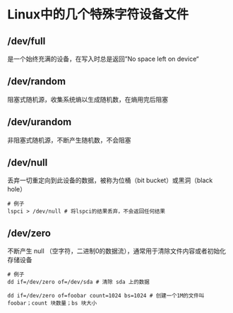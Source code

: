 # Linux中的几个特殊字符设备文件

## /dev/full

是一个始终充满的设备，在写入时总是返回”No space left on device“

## /dev/random

阻塞式随机源，收集系统熵以生成随机数，在熵用完后阻塞

## /dev/urandom

非阻塞式随机源，不断产生随机数，不会阻塞

## /dev/null

丢弃一切重定向到此设备的数据，被称为位桶（bit bucket）或黑洞（black hole）

~~~shell
# 例子
lspci > /dev/null # 将lspci的结果丢弃，不会返回任何结果
~~~

## /dev/zero

不断产生 null （空字符，二进制0的数据流），通常用于清除文件内容或者初始化存储设备

~~~shell
# 例子
dd if=/dev/zero of=/dev/sda # 清除 sda 上的数据

dd if=/dev/zero of=foobar count=1024 bs=1024 # 创建一个1M的文件叫 foobar；count 块数量；bs 块大小
~~~

